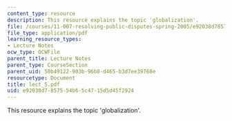 ```yaml
---
content_type: resource
description: This resource explains the topic 'globalization'.
file: /courses/11-007-resolving-public-disputes-spring-2005/e92038d7857554b65c4715d5d45f2924_lect_5.pdf
file_type: application/pdf
learning_resource_types:
- Lecture Notes
ocw_type: OCWFile
parent_title: Lecture Notes
parent_type: CourseSection
parent_uid: 50b49122-903b-96b8-d465-b3d7ee39768e
resourcetype: Document
title: lect_5.pdf
uid: e92038d7-8575-54b6-5c47-15d5d45f2924
---
```

This resource explains the topic 'globalization'.

